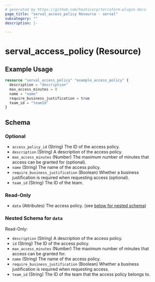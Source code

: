 ```yaml
---
# generated by https://github.com/hashicorp/terraform-plugin-docs
page_title: "serval_access_policy Resource - serval"
subcategory: ""
description: |-
  
---
```


# serval_access_policy (Resource)



## Example Usage

```terraform
resource "serval_access_policy" "example_access_policy" {
  description = "description"
  max_access_minutes = 0
  name = "name"
  require_business_justification = true
  team_id = "teamId"
}
```

<!-- schema generated by tfplugindocs -->
## Schema

### Optional

- `access_policy_id` (String) The ID of the access policy.
- `description` (String) A description of the access policy.
- `max_access_minutes` (Number) The maximum number of minutes that access can be granted for (optional).
- `name` (String) The name of the access policy.
- `require_business_justification` (Boolean) Whether a business justification is required when requesting access (optional).
- `team_id` (String) The ID of the team.

### Read-Only

- `data` (Attributes) The access policy. (see [below for nested schema](#nestedatt--data))

<a id="nestedatt--data"></a>
### Nested Schema for `data`

Read-Only:

- `description` (String) A description of the access policy.
- `id` (String) The ID of the access policy.
- `max_access_minutes` (Number) The maximum number of minutes that access can be granted for.
- `name` (String) The name of the access policy.
- `require_business_justification` (Boolean) Whether a business justification is required when requesting access.
- `team_id` (String) The ID of the team that the access policy belongs to.
